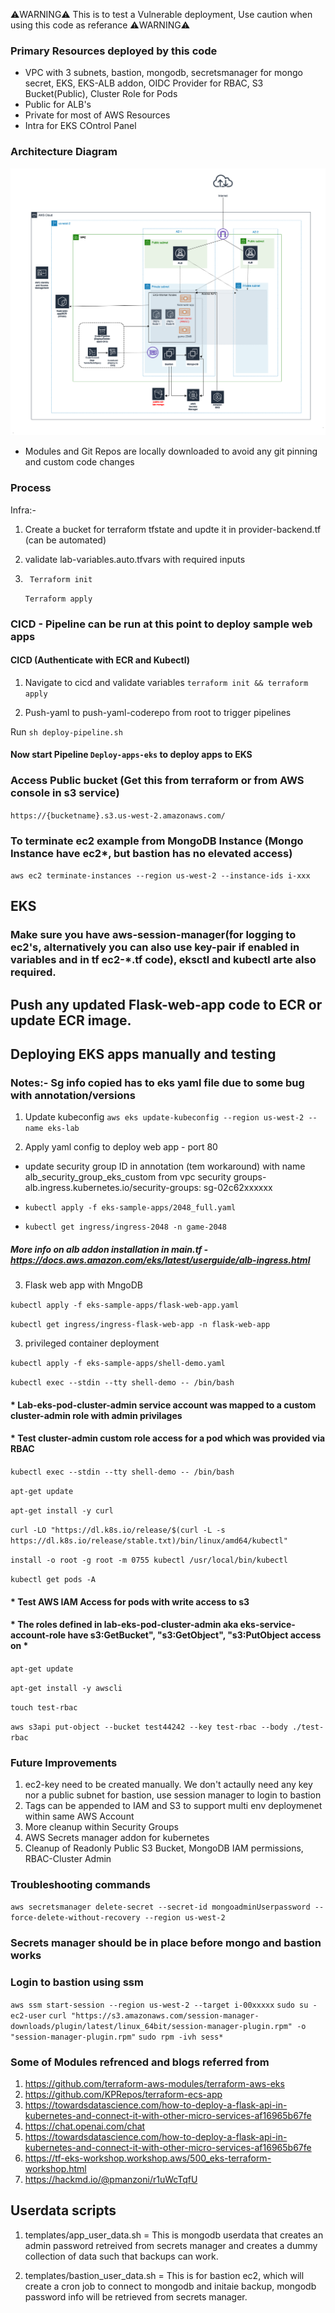 
 ⚠️WARNING⚠️ This is to test a Vulnerable deployment, Use caution when using this code as referance ⚠️WARNING⚠️


### Primary Resources deployed by this code
* VPC with 3 subnets, bastion, mongodb, secretsmanager for mongo secret, EKS, EKS-ALB addon, OIDC Provider for RBAC, S3 Bucket(Public), Cluster Role for Pods
* Public for ALB's
* Private for most of AWS Resources 
* Intra for EKS COntrol Panel 

### Architecture Diagram 
![](tf-lab.png)

* Modules and Git Repos are locally downloaded to avoid any git pinning and custom code changes
 
### Process 

Infra:- 

1) Create a bucket for terraform tfstate and updte it in provider-backend.tf (can be automated)
2) validate lab-variables.auto.tfvars with required inputs
3) ` Terraform init`
   
    `Terraform apply`

### CICD - Pipeline can be run at this point to deploy sample web apps 

#### CICD (Authenticate with ECR and Kubectl)


1) Navigate to cicd and validate variables
`terraform init && terraform apply`

2) Push-yaml to push-yaml-coderepo from root  to trigger pipelines

 Run `sh deploy-pipeline.sh`

#### Now start Pipeline `Deploy-apps-eks` to deploy apps to EKS

### Access Public bucket (Get this from terraform or from AWS console in s3 service)

`https://{bucketname}.s3.us-west-2.amazonaws.com/`

### To terminate ec2 example from MongoDB Instance (Mongo Instance have ec2*, but bastion has no elevated access)

`aws ec2 terminate-instances --region us-west-2 --instance-ids i-xxx `

## EKS

### Make sure you have  aws-session-manager(for logging to ec2's, alternatively you can also use key-pair if enabled in variables and in tf ec2-*.tf code), eksctl and kubectl arte also required. 

## Push any updated Flask-web-app code to ECR or update ECR image.


## Deploying EKS apps manually and testing 
### Notes:- Sg info copied has to eks yaml file due to some bug with annotation/versions

1) Update kubeconfig
`aws eks update-kubeconfig --region us-west-2 --name eks-lab`

2) Apply yaml config to deploy web app  - port 80
*  update security group ID in annotation (tem workaround) with name alb_security_group_eks_custom from vpc security groups- alb.ingress.kubernetes.io/security-groups: sg-02c62xxxxxx

*  `kubectl apply -f eks-sample-apps/2048_full.yaml`
*  `kubectl get ingress/ingress-2048 -n game-2048`

##### More info on alb addon installation in main.tf - https://docs.aws.amazon.com/eks/latest/userguide/alb-ingress.html

3) Flask web app with MngoDB

 `kubectl apply -f eks-sample-apps/flask-web-app.yaml`
 
 `kubectl get ingress/ingress-flask-web-app -n flask-web-app`
 
3) privileged container deployment 

`kubectl apply -f eks-sample-apps/shell-demo.yaml`

`kubectl exec --stdin --tty shell-demo -- /bin/bash`

####  * Lab-eks-pod-cluster-admin service account was mapped to a custom cluster-admin role with admin privilages 
####  * Test cluster-admin custom role access for a pod which was provided via RBAC

`kubectl exec --stdin --tty shell-demo -- /bin/bash`

`apt-get update`

`apt-get install -y curl`

`curl -LO "https://dl.k8s.io/release/$(curl -L -s https://dl.k8s.io/release/stable.txt)/bin/linux/amd64/kubectl"`

`install -o root -g root -m 0755 kubectl /usr/local/bin/kubectl`

`kubectl get pods -A`


#### * Test AWS IAM Access for pods with write access to s3
#### * The roles defined in lab-eks-pod-cluster-admin aka eks-service-account-role have s3:GetBucket", "s3:GetObject", "s3:PutObject access on * 


`apt-get update`

`apt-get install -y awscli`

`touch test-rbac`

`aws s3api put-object --bucket test44242 --key test-rbac --body ./test-rbac`


###  Future Improvements
1) ec2-key need to be created manually. We don't actaully need any key nor a public subnet for bastion,  use session manager to login to bastion 
2) Tags can be appended to IAM and S3 to support multi env deploymenet within same AWS Account
3) More cleanup within Security Groups
4) AWS Secrets manager addon for kubernetes 
5) Cleanup of Readonly Public S3 Bucket, MongoDB IAM permissions, RBAC-Cluster Admin


### Troubleshooting commands

`aws secretsmanager delete-secret --secret-id mongoadminUserpassword --force-delete-without-recovery --region us-west-2`

### Secrets manager should be in place before mongo and bastion works

### Login to bastion using ssm 

`aws ssm start-session --region us-west-2 --target i-00xxxxx`
`sudo su - ec2-user`
`curl "https://s3.amazonaws.com/session-manager-downloads/plugin/latest/linux_64bit/session-manager-plugin.rpm" -o "session-manager-plugin.rpm"`
`sudo rpm -ivh sess*`


### Some of Modules refrenced and blogs referred from 
1) https://github.com/terraform-aws-modules/terraform-aws-eks
2) https://github.com/KPRepos/terraform-ecs-app
3) https://towardsdatascience.com/how-to-deploy-a-flask-api-in-kubernetes-and-connect-it-with-other-micro-services-af16965b67fe
4) https://chat.openai.com/chat
5) https://towardsdatascience.com/how-to-deploy-a-flask-api-in-kubernetes-and-connect-it-with-other-micro-services-af16965b67fe
6) https://tf-eks-workshop.workshop.aws/500_eks-terraform-workshop.html
7) https://hackmd.io/@pmanzoni/r1uWcTqfU


## Userdata scripts

1) templates/app_user_data.sh = This is mongodb userdata that creates an admin password retreived from secrets manager and creates a dummy collection of data such that backups can work.

2) templates/bastion_user_data.sh = This is for bastion ec2, which will create a cron job to connect to mongodb and initaie backup, mongodb password info will be retrieved from secrets manager.

